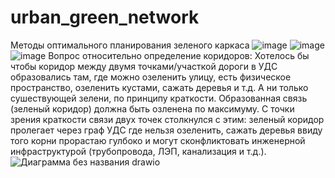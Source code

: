 # urban_green_network
Методы оптимального планирования зеленого каркаса
![image](https://user-images.githubusercontent.com/113199314/199528977-e699e223-bb5e-4978-9169-c51edf6576a8.png)
![image](https://user-images.githubusercontent.com/113199314/199529400-2df60772-60bf-4be2-b173-753f2cd30252.png)
![image](https://user-images.githubusercontent.com/113199314/199529572-10331eb1-bb77-4226-9b82-704b057640fb.png)
Вопрос относительно определение коридоров:
Хотелось бы чтобы коридор между двумя точками/участкой дороги в УДС образовались там, где можно озеленить улицу, есть физическое пространство, озеленить кустами, сажать деревья и т.д. А ни только сушествующей зелени, по принципу краткости. Образованная связь (зеленый коридор) должна быть озленена по максимуму. С точки зрения краткости связи двух точек столкнулся с этим: зеленый коридор пролегает через граф УДС где нельзя озеленить, сажать деревья ввиду того корни прорастаю гулбоко и могут сконфликтовать инженерной инфраструктурой (трубопровода, ЛЭП, канализация и т.д.).
![Диаграмма без названия drawio](https://user-images.githubusercontent.com/113199314/199532156-2e81d798-e883-4f87-a114-e6cc59b4314e.png)
